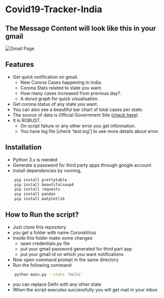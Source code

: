 # Covid19-Tracker-India

## The Message Content will look like this in your gmail
![Gmail Page](https://i.ibb.co/hCSLwSS/mail-page.jpg)

## Features
- Get quick notification on gmail.
   -  New Corona Cases happening in india.
   -  Corona Stats related to state you want.
   -  How many cases increased from previous day?.
   -  A donut graph for quick visualisation.
- Get corona status of any state you want.
- You can also see a beautiful bar chart of total cases per state.
- The source of data is Official Government Site ([check here](https://mohfw.gov.in/)).
- It is ROBUST.
   -  On script failure or any other error you get information.
   -  You have log file [check 'test.log'] to see more details about error.

## Installation
- Python 3.x is needed
- Generate a password for third party apps through google account
- Install dependencies by running,
```bash
    pip install prettytable
    pip install beautifulsoup4
    pip install requests
    pip install pandas
    pip install matplotlib
 ```
 
## How to Run the script?
- Just clone this repository
- you get a folder with name CoronaVirus
- Inside this folder make some changes
  -  open credentials.py file 
  -  put your gmail password generated for third part app
  -  put your gmail id on which you want notifications
- Now open command prompt in the same directory
- Run the following command
```bash
    python main.py --state "Delhi"
```
- you can replace Delhi with any other state
- When the script executes successfully you will get mail in your inbox
